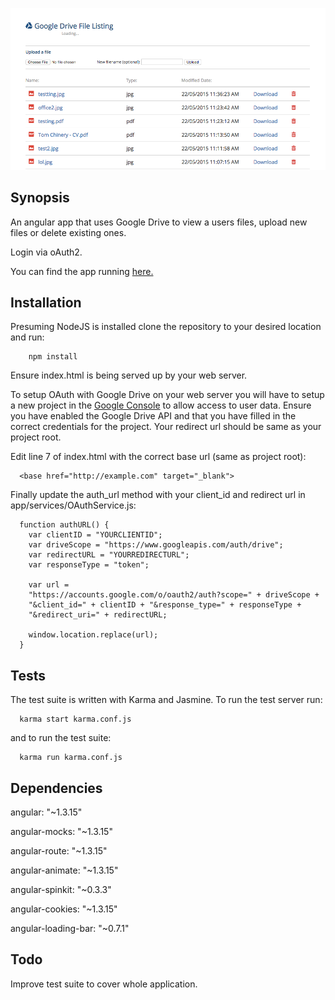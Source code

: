 
![ScreenShot](screenshot.png)

## Synopsis

An angular app that uses Google Drive to view a users files, upload new files or
delete existing ones.

Login via oAuth2.

You can find the app running [here.](http://tomchinery.com/rtds/) 

## Installation

Presuming NodeJS is installed clone the repository to your desired location and run:

```
    npm install
```

Ensure index.html is being served up by your web server.

To setup OAuth with
Google Drive on your web server you will have to setup a new project in the [Google Console](https://code.google.com/apis/console) to allow access to user data.
Ensure you have enabled the Google Drive API
and that you have filled in the correct credentials for the project. Your redirect
url should be same as your project root.

Edit line 7 of index.html with the correct base url (same as project root):
```
  <base href="http://example.com" target="_blank">
```

Finally update the auth_url method with your client_id and redirect url in
app/services/OAuthService.js:
```
  function authURL() {
    var clientID = "YOURCLIENTID";
    var driveScope = "https://www.googleapis.com/auth/drive";
    var redirectURL = "YOURREDIRECTURL";
    var responseType = "token";

    var url =
    "https://accounts.google.com/o/oauth2/auth?scope=" + driveScope +
    "&client_id=" + clientID + "&response_type=" + responseType +
    "&redirect_uri=" + redirectURL;

    window.location.replace(url);
  }
```

## Tests

The test suite is written with Karma and Jasmine. To run the test server run:

```
  karma start karma.conf.js
```

and to run the test suite:

```
  karma run karma.conf.js
```

## Dependencies

angular: "~1.3.15"

angular-mocks: "~1.3.15"

angular-route: "~1.3.15"

angular-animate: "~1.3.15"

angular-spinkit: "~0.3.3"

angular-cookies: "~1.3.15"

angular-loading-bar: "~0.7.1"

## Todo

Improve test suite to cover whole application.
